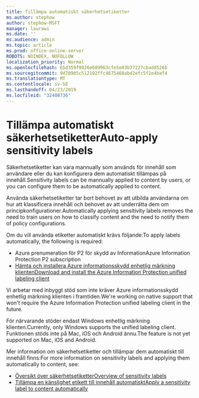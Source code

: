 ```yaml
---
title: Tillämpa automatiskt säkerhetsetiketter
ms.author: stephow
author: stephow-MSFT
manager: laurawi
ms.date: ''
ms.audience: admin
ms.topic: article
ms.prod: office-online-server
ROBOTS: NOINDEX, NOFOLLOW
localization_priority: Normal
ms.openlocfilehash: 65d359f9826e689963cfe5e83b37227cbadd526b
ms.sourcegitcommit: 9d78905c512192ffc4675468abd2efc5f2e4baf4
ms.translationtype: MT
ms.contentlocale: sv-SE
ms.lasthandoff: 04/23/2019
ms.locfileid: "32408736"
---
```

# <a name="auto-apply-sensitivity-labels"></a><span data-ttu-id="fbd1b-102">Tillämpa automatiskt säkerhetsetiketter</span><span class="sxs-lookup"><span data-stu-id="fbd1b-102">Auto-apply sensitivity labels</span></span>

<span data-ttu-id="fbd1b-103">Säkerhetsetiketter kan vara mannually som används för innehåll som användare eller du kan konfigurera dem automatiskt tillämpas på innehåll.</span><span class="sxs-lookup"><span data-stu-id="fbd1b-103">Sensitivity labels can be mannually applied to content by users, or you can configure them to be automatically applied to content.</span></span>

<span data-ttu-id="fbd1b-104">Använda säkerhetsetiketter tar bort behovet av att utbilda användarna om hur att klassificera innehåll och behovet av att underrätta dem om principkonfigurationer.</span><span class="sxs-lookup"><span data-stu-id="fbd1b-104">Automatically applying sensitivity labels removes the need to train users on how to classify content and the need to notify them of policy configurations.</span></span>

<span data-ttu-id="fbd1b-105">Om du vill använda etiketter automatiskt krävs följande:</span><span class="sxs-lookup"><span data-stu-id="fbd1b-105">To apply labels automatically, the following is required:</span></span>

- <span data-ttu-id="fbd1b-106">Azure prenumeration för P2 för skydd av Information</span><span class="sxs-lookup"><span data-stu-id="fbd1b-106">Azure Information Protection P2 subscription</span></span>
- [<span data-ttu-id="fbd1b-107">Hämta och installera Azure informationsskydd enhetlig märkning klienten</span><span class="sxs-lookup"><span data-stu-id="fbd1b-107">Download and install the Azure Information Protection unified labeling client</span></span>](https://docs.microsoft.com/en-us/azure/information-protection/rms-client/install-unifiedlabelingclient-app)

<span data-ttu-id="fbd1b-108">Vi arbetar med inbyggt stöd som inte kräver Azure informationsskydd enhetlig märkning klienten i framtiden.</span><span class="sxs-lookup"><span data-stu-id="fbd1b-108">We're working on native support that won't require the Azure Information Protection unified labeling client in the future.</span></span>

<span data-ttu-id="fbd1b-109">För närvarande stöder endast Windows enhetlig märkning klienten.</span><span class="sxs-lookup"><span data-stu-id="fbd1b-109">Currently, only Windows supports the unified labeling client.</span></span>  <span data-ttu-id="fbd1b-110">Funktionen stöds inte på Mac, iOS och Android ännu.</span><span class="sxs-lookup"><span data-stu-id="fbd1b-110">The feature is not yet supported on Mac, iOS and Android.</span></span>

<span data-ttu-id="fbd1b-111">Mer information om säkerhetsetiketter och tillämpar dem automatiskt till innehåll finns:</span><span class="sxs-lookup"><span data-stu-id="fbd1b-111">For more information on sensitivity labels and applying them automatically to content,  see:</span></span>

- [<span data-ttu-id="fbd1b-112">Översikt över säkerhetsetiketter</span><span class="sxs-lookup"><span data-stu-id="fbd1b-112">Overview of sensitivity labels</span></span>](https://docs.microsoft.com/en-us/office365/securitycompliance/sensitivity-labels)
- [<span data-ttu-id="fbd1b-113">Tillämpa en känslighet etikett till innehåll automatiskt</span><span class="sxs-lookup"><span data-stu-id="fbd1b-113">Apply a sensitivity label to content automatically</span></span>](https://docs.microsoft.com/en-us/office365/securitycompliance/apply_sensitivity_label_automatically)